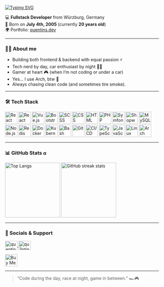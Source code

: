 [![Typing SVG](https://readme-typing-svg.demolab.com?font=Bitcount&size=30&color=FFFFFF&background=000000&lines=Hi%2C+I'm+Quentin+👋🏼)](https://git.io/typing-svg)

💻 **Fullstack Developer** from Würzburg, Germany  
🎂 Born on **July 4th, 2005** (currently **20 years old**)  
🌍 Portfolio: [quentins.dev](https://quentins.dev)  

---

### 🧑‍💻 About me
- Building both frontend & backend with equal passion ⚡  
- Tech nerd by day, car enthusiast by night 🚗💨  
- Gamer at heart 🎮 (when I’m not coding or under a car)  
- Yes… I use Arch, btw 🐧  
- Always chasing clean code (and sometimes tire smoke).  

---

### 🛠️ Tech Stack  

<p align="left">
  <img src="https://cdn.jsdelivr.net/gh/devicons/devicon/icons/react/react-original.svg" width="40" height="40" alt="React" />
  <img src="https://cdn.jsdelivr.net/gh/devicons/devicon/icons/react/react-original-wordmark.svg" width="40" height="40" alt="React Native" />
  <img src="https://cdn.jsdelivr.net/gh/devicons/devicon/icons/vuejs/vuejs-original.svg" width="40" height="40" alt="Vue.js" />
  <img src="https://cdn.jsdelivr.net/gh/devicons/devicon/icons/bootstrap/bootstrap-original.svg" width="40" height="40" alt="Bootstrap" />
  <img src="https://cdn.jsdelivr.net/gh/devicons/devicon/icons/sass/sass-original.svg" width="40" height="40" alt="SCSS" />
  <img src="https://cdn.jsdelivr.net/gh/devicons/devicon/icons/css3/css3-original.svg" width="40" height="40" alt="CSS" />
  <img src="https://cdn.jsdelivr.net/gh/devicons/devicon/icons/html5/html5-original.svg" width="40" height="40" alt="HTML" />

  <img src="https://cdn.jsdelivr.net/gh/devicons/devicon/icons/php/php-original.svg" width="40" height="40" alt="PHP" />
  <img src="https://cdn.jsdelivr.net/gh/devicons/devicon/icons/symfony/symfony-original.svg" width="40" height="40" alt="Symfony" />
  <img src="https://cdn.jsdelivr.net/gh/devicons/devicon/icons/shopware/shopware-original.svg" width="40" height="40" alt="Shopware" />
  <img src="https://cdn.jsdelivr.net/gh/devicons/devicon/icons/mysql/mysql-original.svg" width="40" height="40" alt="MySQL" />
  <img src="https://cdn.jsdelivr.net/gh/devicons/devicon/icons/nodejs/nodejs-original.svg" width="40" height="40" alt="Node.js" />
  <img src="https://cdn.jsdelivr.net/gh/devicons/devicon/icons/redis/redis-original.svg" width="40" height="40" alt="Redis" />

  <img src="https://cdn.jsdelivr.net/gh/devicons/devicon/icons/docker/docker-original.svg" width="40" height="40" alt="Docker" />
  <img src="https://cdn.jsdelivr.net/gh/devicons/devicon/icons/kubernetes/kubernetes-plain.svg" width="40" height="40" alt="Kubernetes" />
  <img src="https://cdn.jsdelivr.net/gh/devicons/devicon/icons/bash/bash-original.svg" width="40" height="40" alt="Bash" />
  <img src="https://cdn.jsdelivr.net/gh/devicons/devicon/icons/git/git-original.svg" width="40" height="40" alt="Git" />
  <img src="https://cdn.jsdelivr.net/gh/devicons/devicon/icons/githubactions/githubactions-original.svg" width="40" height="40" alt="CI/CD" />

  <img src="https://cdn.jsdelivr.net/gh/devicons/devicon/icons/typescript/typescript-original.svg" width="40" height="40" alt="TypeScript" />
  <img src="https://cdn.jsdelivr.net/gh/devicons/devicon/icons/javascript/javascript-original.svg" width="40" height="40" alt="JavaScript" />

  <img src="https://cdn.jsdelivr.net/gh/devicons/devicon/icons/linux/linux-original.svg" width="40" height="40" alt="Linux" />
  <img src="https://cdn.jsdelivr.net/gh/devicons/devicon/icons/archlinux/archlinux-original.svg" width="40" height="40" alt="Arch Linux" />
</p>

---

### 📊 GitHub Stats <img src="https://komarev.com/ghpvc/?username=qu3ntins&label=Profile%20views&color=0e75b6&style=flat" alt="qu3ntins" height="15"/>

<p align="left">
  <img src="https://github-readme-stats.vercel.app/api/top-langs/?username=Qu3ntinS&layout=compact&theme=dark#gh-dark-mode-only" height="180" alt="Top Langs" />
  <img src="https://streak-stats.demolab.com?user=Qu3ntinS&theme=dark#gh-dark-mode-only" height="180" alt="GitHub streak stats" />
</p>

---

### 🔗 Socials & Support  

<p align="left">
  <a href="https://instagram.com/quentinthees" target="blank">
    <img align="center" src="https://raw.githubusercontent.com/rahuldkjain/github-profile-readme-generator/master/src/images/icons/Social/instagram.svg" alt="quentinthees" height="30" width="40" />
  </a>
  <a href="https://discord.gg/NyR3aSq" target="blank">
    <img align="center" src="https://raw.githubusercontent.com/rahuldkjain/github-profile-readme-generator/master/src/images/icons/Social/discord.svg" alt="qu3ntins" height="30" width="40" />
  </a>
</p>
<a href="https://www.buymeacoffee.com/quentins" target="blank">
  <img src="https://cdn.buymeacoffee.com/buttons/v2/default-yellow.png" height="40" alt="Buy Me a Coffee" />
</a>

---

> “Code during the day, race at night, game in between.” 🏎️🎮
